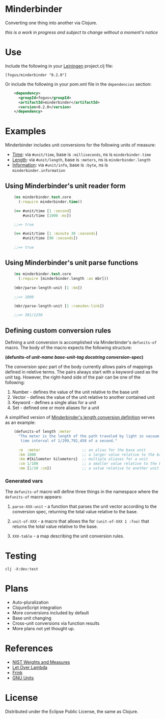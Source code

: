Minderbinder
============

Converting one thing into another via Clojure.

*this is a work in progress and subject to change without a moment's notice*

Use
====

Include the following in your [Leiningen]() project.clj file:

    [fogus/minderbinder "0.2.0"]

Or include the following in your pom.xml file in the `dependencies` section:

```xml
	<dependency>
      <groupId>fogus</groupId>
      <artifactId>minderbinder</artifactId>
      <version>0.2.0</version>
	</dependency>
```

Examples
========

Minderbinder includes unit conversions for the following units of measure:

  * [Time][t]: via `#unit/time`, base is `:milliseconds`, ns is `minderbinder.time`
  * [Length][l]: via `#unit/length`, base is `:meters`, ns is `minderbinder.length`
  * [Information][i]: via `#unit/info`, base is `:byte`, ns is `minderbinder.information`

[t]: https://github.com/fogus/minderbinder/blob/master/src/minderbinder/time.clj
[l]: https://github.com/fogus/minderbinder/blob/master/src/minderbinder/length.clj
[i]: https://github.com/fogus/minderbinder/blob/master/src/minderbinder/information.clj

Using Minderbinder's unit reader form
--------------------------------------

```clojure
    (ns minderbinder.test.core
	  (:require minderbinder.time))
    
    (== #unit/time [1 :second]
        #unit/time [1000 :ms])
    
    ;;=> true

    (== #unit/time [1 :minute 30 :seconds]
        #unit/time [90 :seconds])
    
    ;;=> true
```

Using Minderbinder's unit parse functions
-----------------------------------------

```clojure
    (ns minderbinder.test.core
	  (:require [minderbinder.length :as mbr]))
    
    (mbr/parse-length-unit [1 :km])
    
    ;;=> 1000

    (mbr/parse-length-unit [1 :ramsden-link])
    
    ;;=> 381/1250
```

Defining custom conversion rules
--------------------------------

Defining a unit conversion is accomplished via Minderbinder's `defunits-of` macro.  The body of the macro expects the following structure:

**(defunits-of *unit-name* *base-unit-tag* *docstring* *conversion-spec*)**

The *conversion spec* part of the body currently allows pairs of mappings defined in reletive terms.  The pairs always start with a keyword used as the unit tag.  However, the right-hand side of the pair can be one of the following:

 1. Number  - defines the value of the unit relative to the base unit
 2. Vector  - defines the value of the unit relative to another contained unit
 3. Keyword - defines a single alias for a unit
 4. Set     - defined one or more aliases for a unit
 
A simplified version of [Minderbinder's length conversion definition][l] serves as an example:

```clojure
	(defunits-of length :meter
	  "The meter is the length of the path traveled by light in vacuum during a 
	   time interval of 1/299,792,458 of a second."
	   
	  :m  :meter                   ;; an alias for the base unit
	  :km 1000                     ;; a larger value relative to the base unit
	  :km #{kilometer kilometers}  ;; multiple aliases for a unit
	  :cm 1/100                    ;; a smaller value relative to the base
	  :mm [1/10 :cm])              ;; a value relative to another unit
```

### Generated vars

The `defunits-of` macro will define three things in the namespace where the `defunits-of` macro appears:

 1. `parse-XXX-unit` - a function that parses the unit vector according to the conversion spec, returning the total value relative to the base.

 2. `unit-of-XXX`    - a macro that allows the for `(unit-of-XXX 1 :foo)` that returns the total value relative to the base.
 
 3. `XXX-table`      - a map describing the unit conversion rules.

Testing
=======

    clj -X:dev:test

Plans
=====

* Auto-pluralization
* ClojureScript integration
* More conversions included by default
* Base unit changing
* Cross-unit conversions via function results
* More plans not yet thought up.

References
==========

* [NIST Weights and Measures](http://www.nist.gov/pml/wmd/)
* [Let Over Lambda](http://www.amazon.com/dp/1435712757/?tag=fogus-20)
* [Frink](http://futureboy.us/frinkdocs/)
* [GNU Units](http://www.gnu.org/software/units/)

License
=======

Distributed under the Eclipse Public License, the same as Clojure.
